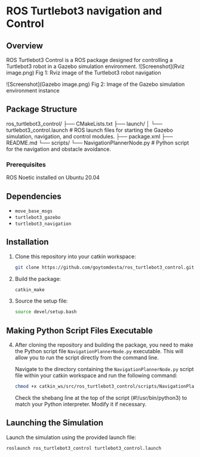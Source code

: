 # ROS Turtlebot3 navigation and Control


## Overview
ROS Turtlebot3 Control is a ROS package designed for controlling a Turtlebot3 robot in a Gazebo simulation environment. 
![Screenshot](Rviz image.png)
Fig 1: Rviz image of the Turtlebot3 robot navigation

![Screenshot](Gazebo image.png)
Fig 2: Image of the Gazebo simulation environment instance


## Package Structure

ros_turtlebot3_control/
├── CMakeLists.txt
├── launch/
│   └── turtlebot3_control.launch # ROS launch files for starting the Gazebo simulation, navigation, and control modules.
├── package.xml
├── README.md
└── scripts/
    └── NavigationPlannerNode.py # Python script for the navigation and obstacle avoidance. 

 
 ### Prerequisites
 ROS Noetic installed on Ubuntu 20.04


## Dependencies
- `move_base_msgs`
- `turtlebot3_gazebo`
- `turtlebot3_navigation`


## Installation
1. Clone this repository into your catkin workspace:

    ```bash
    git clone https://github.com/goytomdesta/ros_turtlebot3_control.git
    ```

2. Build the package:

    ```bash
    catkin_make
    ```

3. Source the setup file:

    ```bash
    source devel/setup.bash
    ```

## Making Python Script Files Executable

4. After cloning the repository and building the package, you need to make the Python script file `NavigationPlannerNode.py` executable. 
This will allow you to run the script directly from the command line.

    Navigate to the directory containing the `NavigationPlannerNode.py` script file within your catkin workspace and run the following command:

    ```bash
    chmod +x catkin_ws/src/ros_turtlebot3_control/scripts/NavigationPlannerNode.py
    ```
    
    Check the shebang line at the top of the script (#!/usr/bin/python3) to match your Python interpreter. Modify it if necessary.

## Launching the Simulation
Launch the simulation using the provided launch file:

```bash
roslaunch ros_turtlebot3_control turtlebot3_control.launch

